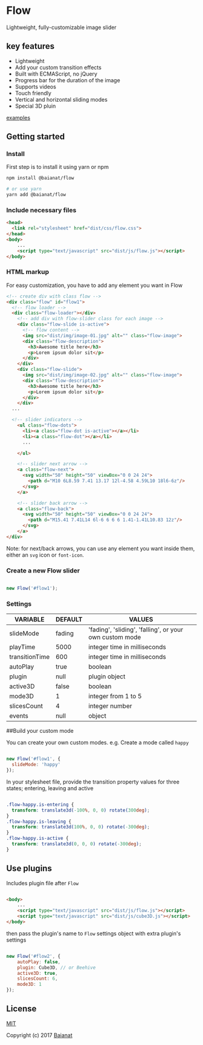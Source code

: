 # Flow

Lightweight, fully-customizable image slider

## key features

* Lightweight
* Add your custom transition effects
* Built with ECMAScript, no jQuery
* Progress bar for the duration of the image
* Supports videos
* Touch friendly
* Vertical and horizontal sliding modes
* Special 3D pluin

[examples](https://baianat.github.io/flow/)

## Getting started

### Install

First step is to install it using yarn or npm

```bash
npm install @baianat/flow

# or use yarn
yarn add @baianat/flow
```

### Include necessary files

``` html
<head>
  <link rel="stylesheet" href="dist/css/flow.css">
</head>
<body>
    ...
    <script type="text/javascript" src="dist/js/flow.js"></script>
</body>
```

### HTML markup

For easy customization, you have to add any element you want in Flow

``` html
<!-- create div with class flow -->
<div class="flow" id="flow1">
  <!-- flow loader -->
  <div class="flow-loader"></div>
    <!-- add div with flow-slider class for each image -->
    <div class="flow-slide is-active">
      <!-- flow content -->
      <img src="dist/img/image-01.jpg" alt="" class="flow-image">
      <div class="flow-description">
        <h3>Awesome title here</h3>
        <p>Lorem ipsum dolor sit</p>
      </div>
    </div>
    <div class="flow-slide">
      <img src="dist/img/image-02.jpg" alt="" class="flow-image">
      <div class="flow-description">
        <h3>Awesome title here</h3>
        <p>Lorem ipsum dolor sit</p>
      </div>
    </div>
  ...

  <!-- slider indicators -->
    <ul class="flow-dots">
      <li><a class="flow-dot is-active"></a></li>
      <li><a class="flow-dot"></a></li>
      ...

    </ul>

    <!-- slider next arrow -->
    <a class="flow-next">
      <svg width="50" height="50" viewBox="0 0 24 24">
        <path d="M10 6L8.59 7.41 13.17 12l-4.58 4.59L10 18l6-6z"/>
      </svg>
    </a>

    <!-- slider back arrow -->
    <a class="flow-back">
      <svg width="50" height="50" viewBox="0 0 24 24">
        <path d="M15.41 7.41L14 6l-6 6 6 6 1.41-1.41L10.83 12z"/>
      </svg>
    </a>
</div>
```

Note: for next/back arrows, you can use any element you want inside them, either an `svg` icon or `font-icon`.

### Create a new Flow slider

```javaScript

new Flow('#flow1');

```

### Settings

| VARIABLE     | DEFAULT  | VALUES                       |
| -------------- | -------- | ---------------------------- |
| slideMode      | fading   | 'fading', 'sliding', 'falling', or your own custom mode |
| playTime       | 5000     | integer time in milliseconds |
| transitionTime | 600      | integer time in milliseconds |
| autoPlay       | true     | boolean                      |
| plugin         | null     | plugin object                |
| active3D       | false    | boolean                      |
| mode3D         | 1        | integer from 1 to 5          |
| slicesCount    | 4        | integer number               |
| events         | null     | object                       |

##Build your custom mode

You can create your own custom modes. e.g. Create a mode called `happy`

```javascript

new Flow('#flow1', {
  slideMode: 'happy'
});

```

In your stylesheet file, provide the transition property values for three states; entering, leaving and active

```css

.flow-happy.is-entering {
  transform: translate3d(-100%, 0, 0) rotate(300deg);
}
.flow-happy.is-leaving {
  transform: translate3d(100%, 0, 0) rotate(-300deg);
}
.flow-happy.is-active {
  transform: translate3d(0, 0, 0) rotate(-300deg);
}

```

## Use plugins

Includes plugin file after `Flow`

```html

<body>
    ...
    <script type="text/javascript" src="dist/js/flow.js"></script>
    <script type="text/javascript" src="dist/js/cube3D.js"></script>
</body>

```

then pass the plugin's name to `Flow` settings object with extra plugin's settings

```javaScript

new Flow('#flow2', {
    autoPlay: false,
    plugin: Cube3D, // or Beehive
    active3D: true,
    slicesCount: 6,
    mode3D: 1
});

```

## License

[MIT](http://opensource.org/licenses/MIT)

Copyright (c) 2017 [Baianat](http://baianat.com)
